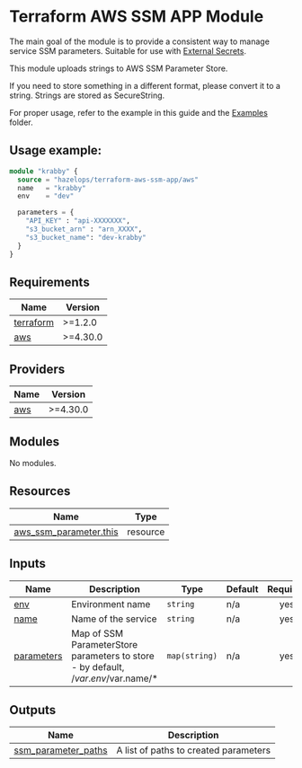 # Terraform AWS SSM APP Module

The main goal of the module is to provide a consistent way to manage service SSM parameters. Suitable for use with [External Secrets](https://external-secrets.io/latest/).


This module uploads strings to AWS SSM Parameter Store.

If you need to store something in a different format, please convert it to a string. Strings are stored as SecureString.

For proper usage, refer to the example in this guide and the [Examples](./examples) folder.

## Usage example:

```terraform
module "krabby" {
  source = "hazelops/terraform-aws-ssm-app/aws"
  name   = "krabby"
  env    = "dev"

  parameters = {
    "API_KEY" : "api-XXXXXXX",
    "s3_bucket_arn" : "arn_XXXX",
    "s3_bucket_name": "dev-krabby"
  }
}
```



<!-- BEGIN_TF_DOCS -->
## Requirements

| Name | Version |
|------|---------|
| <a name="requirement_terraform"></a> [terraform](#requirement\_terraform) | >=1.2.0 |
| <a name="requirement_aws"></a> [aws](#requirement\_aws) | >=4.30.0 |

## Providers

| Name | Version |
|------|---------|
| <a name="provider_aws"></a> [aws](#provider\_aws) | >=4.30.0 |

## Modules

No modules.

## Resources

| Name | Type |
|------|------|
| [aws_ssm_parameter.this](https://registry.terraform.io/providers/hashicorp/aws/latest/docs/resources/ssm_parameter) | resource |

## Inputs

| Name | Description | Type | Default | Required |
|------|-------------|------|---------|:--------:|
| <a name="input_env"></a> [env](#input\_env) | Environment name | `string` | n/a | yes |
| <a name="input_name"></a> [name](#input\_name) | Name of the service | `string` | n/a | yes |
| <a name="input_parameters"></a> [parameters](#input\_parameters) | Map of SSM ParameterStore parameters to store - by default, /$var.env/$var.name/* | `map(string)` | n/a | yes |

## Outputs

| Name | Description |
|------|-------------|
| <a name="output_ssm_parameter_paths"></a> [ssm\_parameter\_paths](#output\_ssm\_parameter\_paths) | A list of paths to created parameters |
<!-- END_TF_DOCS -->